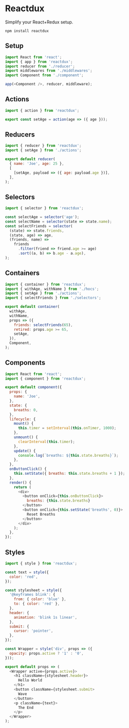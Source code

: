 # Reactdux
Simplify your React+Redux setup.

```npm install reactdux```


## Setup

```js
import React from 'react';
import { app } from 'reactdux';
import reducer from './reducer';
import middlewares from './middlewares';
import Component from './component';

app(<Component />, reducer, middleware);
```

## Actions

```js
import { action } from 'reactdux';

export const setAge = action(age => ({ age }));
```

## Reducers

```js
import { reducer } from 'reactdux';
import { setAge } from './actions';

export default reducer(
  { name: 'Joe', age: 25 },
  [
    [setAge, payload => ({ age: payload.age })],
  ],
);
```

## Selectors
```js
import { selector } from 'reactdux';

const selectAge = selector('age');
const selectName = selector(state => state.name);
const selectFriends = selector(
  (state) => state.friends,
  (state, age) => age,
  (friends, name) =>
    friends
      .filter(friend => friend.age >= age)
      .sort((a, b) => b.age - a.age),
);
```

## Containers
```js
import { container } from 'reactdux';
import { withAge, withName } from './hocs';
import { setAge } from './actions';
import { selectFriends } from './selectors';

export default container(
  withAge,
  withName,
  props => ({
    friends: selectFriends(65),
    retired: props.age >= 65,
    setAge,
  }),
  Component,
);
```

## Components
```js
import React from 'react';
import { component } from 'reactdux';

export default component({
  props: {
    name: 'Joe',
  },
  state: {
    breaths: 0,
  },
  lifecycle: {
    mount() {
      this.timer = setInterval(this.onTimer, 1000);
    },
    unmount() {
      clearInterval(this.timer);
    },
    update() {
      console.log(`breaths: ${this.state.breaths}`);
    },
  },
  onButtonClick() {
    this.setState({ breaths: this.state.breaths + 1 });
  },
  render() {
    return (
      <div>
        <button onClick={this.onButtonClick}>
          breaths: {this.state.breaths}
        </button>
        <button onClick={this.setState('breaths', 0)}>
          Reset Breaths
        </button>
      </div>
    );
  },
});
```

## Styles
```js
import { style } from 'reactdux';

const text = style({
  color: 'red',
});

const stylesheet = style({
  '@keyframes blink': {
    from: { color: 'blue' },
    to: { color: 'red' },
  },
  header: {
    animation: 'blink 1s linear',
  },
  submit: {
    cursor: 'pointer',
  },
});

const Wrapper = style('div', props => ({
  opacity: props.active ? '1' : '0',
}));

export default props => (
  <Wrapper active={props.active}>
    <h1 className={stylesheet.header}>
      Hello World
    </h1>
    <button className={stylesheet.submit>
      Wave
    </button>
    <p className={text}>
      The End
    </p>
  </Wrapper>
);
```
